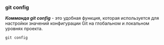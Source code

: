 ### **git config**
***Комманда git config*** - это удобная функция, которая используется для настройки значений конфигурации Git на глобальном и локальном уровнях проекта.

```bash=   
git config
```